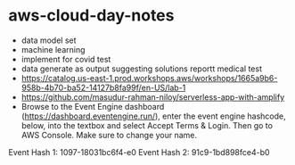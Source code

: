 # aws-cloud-day-notes

- data model set
- machine learning
- implement for covid test
- data generate as output suggesting solutions reportt medical test
- https://catalog.us-east-1.prod.workshops.aws/workshops/1665a9b6-958b-4b70-ba52-14127b8fa99f/en-US/lab-1
- https://github.com/masudur-rahman-niloy/serverless-app-with-amplify
- Browse to the Event Engine dashboard (https://dashboard.eventengine.run/), enter the event engine hashcode, below, into the textbox and select Accept Terms & Login. Then go to AWS Console. Make sure to change your name.

Event Hash 1: 1097-18031bc6f4-e0
Event Hash 2: 91c9-1bd898fce4-b0

